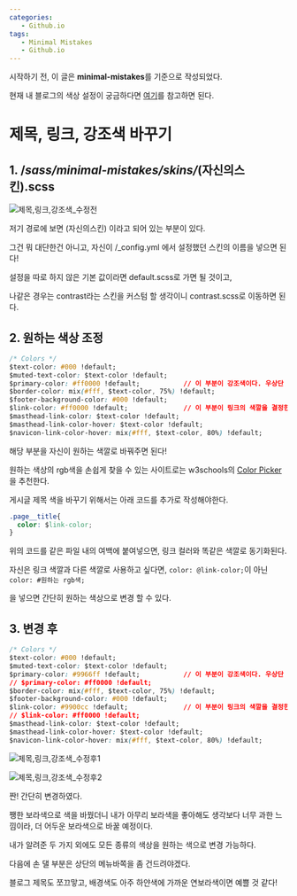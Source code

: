 ```yaml
---
categories: 
   - Github.io
tags:
   - Minimal Mistakes
   - Github.io
---
```


시작하기 전, 이 글은 **minimal-mistakes**를 기준으로 작성되었다.

현재 내 블로그의 색상 설정이 궁금하다면 [여기](https://github.com/donggi9313/donggi9313.github.io/blob/master/_sass/minimal-mistakes/skins/_contrast.scss)를 참고하면 된다.

# 제목, 링크, 강조색 바꾸기

## 1. /_sass/minimal-mistakes/skins/_(자신의스킨).scss

![제목,링크,강조색_수정전](https://github.com/donggi9313/donggi9313.github.io/blob/master/assets/image/%EC%A2%8C%EC%9A%B0%EB%84%88%EB%B9%84(%ED%9B%84).png?raw=true)

저기 경로에 보면 (자신의스킨) 이라고 되어 있는 부분이 있다.

그건 뭐 대단한건 아니고, 자신이 /_config.yml 에서 설정했던 스킨의 이름을 넣으면 된다!

설정을 따로 하지 않은 기본 값이라면 default.scss로 가면 될 것이고,

나같은 경우는 contrast라는 스킨을 커스텀 할 생각이니 contrast.scss로 이동하면 된다.

## 2. 원하는 색상 조정

```css
/* Colors */
$text-color: #000 !default;
$muted-text-color: $text-color !default;
$primary-color: #ff0000 !default;           // 이 부분이 강조색이다. 우상단 메뉴, 인용문 등의 강조색.
$border-color: mix(#fff, $text-color, 75%) !default;
$footer-background-color: #000 !default;
$link-color: #ff0000 !default;              // 이 부분이 링크의 색깔을 결정한다.
$masthead-link-color: $text-color !default;
$masthead-link-color-hover: $text-color !default;
$navicon-link-color-hover: mix(#fff, $text-color, 80%) !default;
```

해당 부분을 자신이 원하는 색깔로 바꿔주면 된다!

원하는 색상의 rgb색을 손쉽게 찾을 수 있는 사이트로는 w3schools의 [Color Picker](https://www.w3schools.com/colors/colors_picker.asp) 을 추천한다.

게시글 제목 색을 바꾸기 위해서는 아래 코드를 추가로 작성해야한다.

```css
.page__title{
  color: $link-color;
}
```

위의 코드를 같은 파일 내의 여백에 붙여넣으면, 링크 컬러와 똑같은 색깔로 동기화된다.

자신은 링크 색깔과 다른 색깔로 사용하고 싶다면, ```color: @link-color;```이 아닌 ```color: #원하는 rgb색;```

을 넣으면 간단히 원하는 색상으로 변경 할 수 있다.

## 3. 변경 후

```css
/* Colors */
$text-color: #000 !default;
$muted-text-color: $text-color !default;
$primary-color: #9966ff !default;           // 이 부분이 강조색이다. 우상단 메뉴, 인용문 등의 강조색.
// $primary-color: #ff0000 !default;
$border-color: mix(#fff, $text-color, 75%) !default;
$footer-background-color: #000 !default;
$link-color: #9900cc !default;              // 이 부분이 링크의 색깔을 결정한다.
// $link-color: #ff0000 !default;
$masthead-link-color: $text-color !default;
$masthead-link-color-hover: $text-color !default;
$navicon-link-color-hover: mix(#fff, $text-color, 80%) !default;
```


![제목,링크,강조색_수정후1](https://github.com/donggi9313/donggi9313.github.io/blob/master/assets/image/%EC%83%89%EC%83%81%EB%B3%80%EA%B2%BD(%ED%9B%84).png?raw=true)

![제목,링크,강조색_수정후2](https://github.com/donggi9313/donggi9313.github.io/blob/master/assets/image/%EC%83%89%EC%83%81%EB%B3%80%EA%B2%BD(%ED%9B%842).png?raw=true)


짠! 간단히 변경하였다.

쨍한 보라색으로 색을 바꿨더니 내가 아무리 보라색을 좋아해도 생각보다 너무 과한 느낌이라, 더 어두운 보라색으로 바꿀 예정이다.

내가 알려준 두 가지 외에도 모든 종류의 색상을 원하는 색으로 변경 가능하다.

다음에 손 댈 부분은 상단의 메뉴바쪽을 좀 건드려야겠다.

블로그 제목도 쪼끄맣고, 배경색도 아주 하얀색에 가까운 연보라색이면 예쁠 것 같다!
